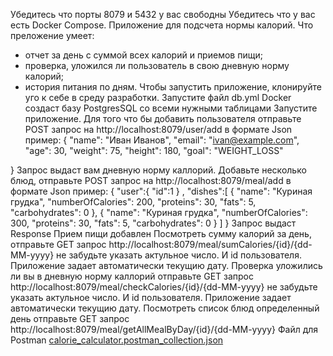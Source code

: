 Убедитесь что порты 8079 и 5432 у вас свободны
Убедитесь что у вас есть Docker Compose.
Приложение для подсчета нормы калорий.
Что преложение умеет:
- отчет за день с суммой всех калорий и приемов пищи;
- проверка, уложился ли пользователь в свою дневную норму калорий;
- история питания по дням.
Чтобы запустить приложение, клонируйте уго к себе в среду разработки.
Запустите файл db.yml Docker создаст базу PostgresSQL со всеми нужными таблицами
Запустите приложение.
Для того что бы добавить пользователя отправьте POST запрос на http://localhost:8079/user/add в формате Json пример:
{
  "name": "Иван Иванов",
  "email": "ivan@example.com",
  "age": 30,
  "weight": 75,
  "height": 180,
  "goal": "WEIGHT_LOSS"

}
Запрос выдаст вам дневную норму каллорий.
Добавьте несколько блюд, отправьте POST запрос на http://localhost:8079/meal/add в формате Json пример:
{
  "user":{
        "id":1
    } ,
  "dishes":[ {
    "name": "Куриная грудка",
    "numberOfCalories": 200,
    "proteins": 30,
    "fats": 5,
    "carbohydrates": 0
  },
  {
    "name": "Куриная грудка",
    "numberOfCalories": 300,
    "proteins": 30,
    "fats": 5,
    "carbohydrates": 0
  }
  ]
}
Запрос выдаст Response Прием пищи добавлен
Посмотреть сумму калорий за день, отправьте GET запрос http://localhost:8079/meal/sumCalories/{id}/{dd-MM-yyyy} не забудьте указать актульное число. И id пользователя. Приложение задает автоматически текущию дату.
Проверка уложились ли вы в дневную норму каллорий отправьте GET запрос http://localhost:8079/meal/checkCalories/{id}/{dd-MM-yyyy} не забудьте указать актульное число. И id пользователя. Приложение задает автоматически текущию дату.
Посмотреть список блюд определенный день отправьте GET запрос http://localhost:8079/meal/getAllMealByDay/{id}/{dd-MM-yyyy}
Файл для Postman
[calorie_calculator.postman_collection.json](https://github.com/user-attachments/files/19455167/calorie_calculator.postman_collection.json)
